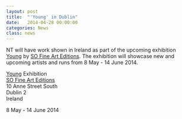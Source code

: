 ```yaml
---
layout: post
title:  "'Young' in Dublin"
date:   2014-04-28 00:00:00
categories: News
class: news
---
```


NT will have work shown in Ireland as part of the upcoming exhibition <a href="http://www.sofinearteditions.com/young-exhibition/" target="_blank">Young</a> by <a href="http://www.sofinearteditions.com" target="_blank">SO Fine Art Editions</a>. The exhibition will showcase new and upcoming artists and runs from 8 May - 14 June 2014.  

<a href="http://www.sofinearteditions.com/young-exhibition/" target="_blank">Young</a> Exhibition  
<a href="http://www.sofinearteditions.com" target="_blank">SO Fine Art Editions</a>  
10 Anne Street South  
Dublin 2  
Ireland  

8 May - 14 June 2014
